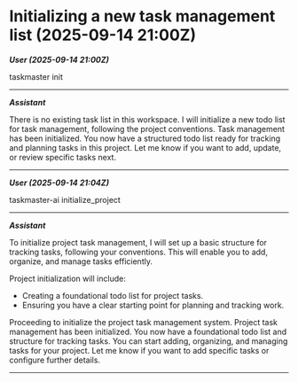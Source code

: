 <!-- Generated by SpecStory -->

# Initializing a new task management list (2025-09-14 21:00Z)

_**User (2025-09-14 21:00Z)**_

taskmaster init

---

_**Assistant**_

There is no existing task list in this workspace. I will initialize a new todo list for task management, following the project conventions. Task management has been initialized. You now have a structured todo list ready for tracking and planning tasks in this project. Let me know if you want to add, update, or review specific tasks next.

---

_**User (2025-09-14 21:04Z)**_

taskmaster-ai initialize_project

---

_**Assistant**_

To initialize project task management, I will set up a basic structure for tracking tasks, following your conventions. This will enable you to add, organize, and manage tasks efficiently.

Project initialization will include:
- Creating a foundational todo list for project tasks.
- Ensuring you have a clear starting point for planning and tracking work.

Proceeding to initialize the project task management system. Project task management has been initialized. You now have a foundational todo list and structure for tracking tasks. You can start adding, organizing, and managing tasks for your project. Let me know if you want to add specific tasks or configure further details.

---

